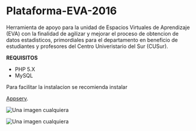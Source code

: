 # Plataforma-EVA-2016

Herramienta de apoyo para la unidad de Espacios Virtuales de Aprendizaje (EVA)
con la finalidad de agilizar y mejorar el proceso de obtencion de datos estadisticos, 
primordiales para el departamento en beneficio de estudiantes y profesores del Centro Univeristario del Sur (CUSur).

**REQUISITOS**
* PHP 5.X 
* MySQL

Para facilitar la instalacion se recomienda instalar 

[Appserv](https://www.appserv.org/en/ "Appserv").

![Una imagen cualquiera](https://codigoseis.000webhostapp.com/img/App21.jpg "Index")

![Una imagen cualquiera](https://codigoseis.000webhostapp.com/img/App23.JPG "Resultados")


